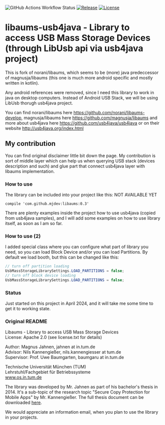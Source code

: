 ![GitHub Actions Workflow Status](https://img.shields.io/github/actions/workflow/status/andyrozman/libaums-usb4java/maven.yml)
[![Release](https://jitpack.io/v/com.atech-software/atech-tools.svg)](https://jitpack.io/#com.atech-software/libaums-usb4java)
[![License](https://img.shields.io/badge/License-Apache_2.0-blue.svg)](https://opensource.org/licenses/Apache-2.0)

# libaums-usb4java - Library to access USB Mass Storage Devices (through LibUsb api via usb4java project)


This is fork of norani/libaums, which seems to be (more) java predeccessor of magnusja/libaums (this 
one is much more android specific and mostly written in kotlin). 

Any android references were removed, since I need this library to work in java on desktop 
computers. Instead of Android USB Stack, we will be using LibUsb thorugh usb4java project.

You can find norani/libaums here https://github.com/norani/libaums-develop, magnusja/libaums here https://github.com/magnusja/libaums and 
more about usb4java here https://github.com/usb4java/usb4java or on their website http://usb4java.org/index.html

## My contribution
You can find original disclaimer little bit down the page. My contribution is sort of middle layer which can help us when querying USB stack (devices description and such) and glue part that connect usb4java layer with libaums implementation.

### How to use

The library can be included into your project like this: NOT AVAILABLE YET

```
compile 'com.github.mjdev:libaums:0.3'
```
There are plenty examples inside the project how to use usb4java (copied from usb4java samples), and I will add some examples on how to use library itself, as soon as I am so far.

### How to use (2)

I added special class where you can configure what part of library you need, so you can load Block Device and/or you can load Partitions. By default we load booth, but this can be changed like this:

```java
// turn off partition loading
UsbMassStorageLibrarySettings.LOAD_PARTITIONS = false;
// turn off block device loading
UsbMassStorageLibrarySettings.LOAD_PARTITIONS = false;
```




### Status

Just started on this project in April 2024, and it will take me some time to get it to working state. 





### Original README 

Libaums - Library to access USB Mass Storage Devices  
License: Apache 2.0 (see license.txt for details)

Author: Magnus Jahnen, jahnen at in.tum.de  
Advisor: Nils Kannengießer, nils.kannengiesser at tum.de  
Supervisor: Prof. Uwe Baumgarten, baumgaru at in.tum.de  


Technische Universität München (TUM)  
Lehrstuhl/Fachgebiet für Betriebssysteme  
www.os.in.tum.de  

The library was developed by Mr. Jahnen as part of his bachelor's thesis in 2014. It's a sub-topic of the research topic "Secure Copy Protection for Mobile Apps" by Mr. Kannengießer. The full thesis document can be downloaded [here](https://www.os.in.tum.de/fileadmin/w00bdp/www/Lehre/Abschlussarbeiten/Jahnen-thesis.pdf).

We would appreciate an information email, when you plan to use the library in your projects.





